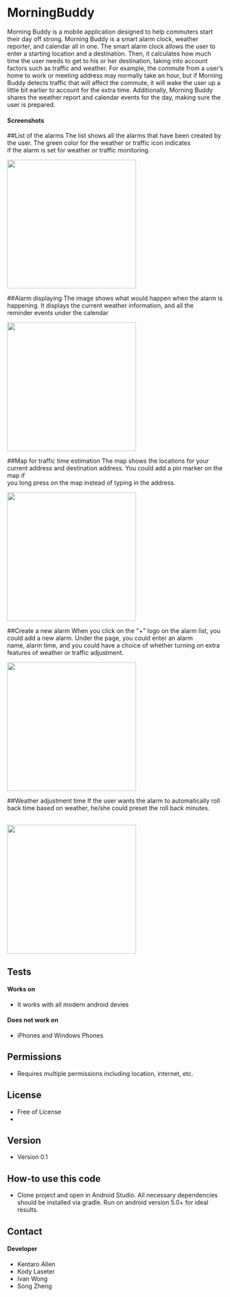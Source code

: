 MorningBuddy
======
Morning Buddy is a mobile application designed to help commuters start their day off strong. Morning Buddy is a smart alarm clock, weather reporter, and calendar all in one. The smart alarm clock allows the user to enter a starting location and a destination. Then, it calculates how much time the user needs to get to his or her destination, taking into account factors such as traffic and weather. For example, the commute from a user’s home to work or meeting address may normally take an hour, but if Morning Buddy detects traffic that will affect the commute, it will wake the user up a little bit earlier to account for the extra time. Additionally, Morning Buddy shares the weather report and calendar events for the day, making sure the user is prepared.

#### Screenshots

##List of the alarms
The list shows all the alarms that have been created by the user. The green color for the weather or traffic icon indicates </br> if the alarm is set for weather or traffic monitoring. </br>

<img src="https://github.com/kodylaseter/MorningBuddy/blob/master/images/alarm%20list.png" width="300">



##Alarm displaying
The image shows what would happen when the alarm is happening. It displays the current weather information, and all the </br>
reminder events under the calendar </br>

<img src="https://github.com/kodylaseter/MorningBuddy/blob/master/images/alarm.png" width="300">



##Map for traffic time estimation
The map shows the locations for your current address and destination address. You could add a pin marker on the map if </br>
you long press on the map instead of typing in the address. </br>

<img src="https://github.com/kodylaseter/MorningBuddy/blob/master/images/map.png" width="300">

##Create a new alarm
When you click on the "+" logo on the alarm list, you could add a new alarm. Under the page, you could enter an alarm </br>
name, alarm time, and you could have a choice of whether turning on extra features of weather or traffic adjustment. </br>

<img src="https://github.com/kodylaseter/MorningBuddy/blob/master/images/new alarm.png" width="300">

##Weather adjustment time
If the user wants the alarm to automatically roll back time based on weather, he/she could preset the roll back minutes. </br>
</br>

<img src="https://github.com/kodylaseter/MorningBuddy/blob/master/images/weather.png" width="300">

## Tests
#### Works on
* It works with all modern android devies

#### Does not work on
* iPhones and Windows Phones

## Permissions
* Requires multiple permissions including location, internet, etc.

## License 
* Free of License
* 
## Version 
* Version 0.1

## How-to use this code
* Clone project and open in Android Studio. All necessary dependencies should be installed via gradle. Run on android version 5.0+ for ideal results.

## Contact
#### Developer
* Kentaro Allen
* Kody Laseter
* Ivan Wong
* Song Zheng

